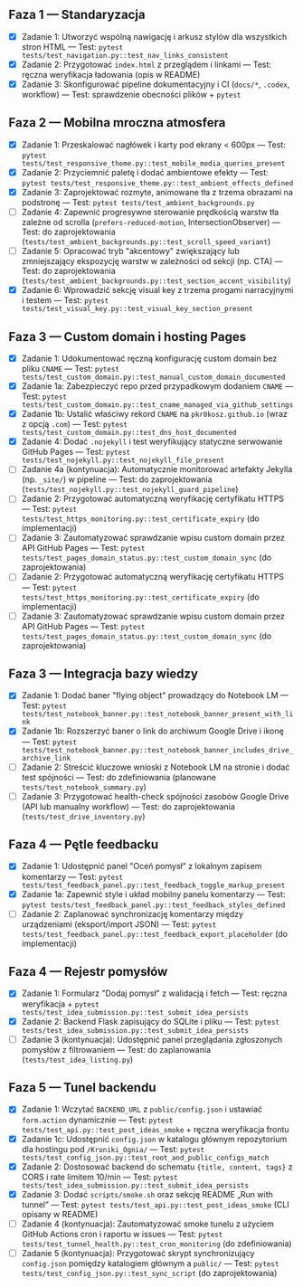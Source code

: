 ## Faza 1 — Standaryzacja
- [x] Zadanie 1: Utworzyć wspólną nawigację i arkusz stylów dla wszystkich stron HTML — Test: `pytest tests/test_navigation.py::test_nav_links_consistent`
- [x] Zadanie 2: Przygotować `index.html` z przeglądem i linkami — Test: ręczna weryfikacja ładowania (opis w README)
- [x] Zadanie 3: Skonfigurować pipeline dokumentacyjny i CI (`docs/*`, `.codex`, workflow) — Test: sprawdzenie obecności plików + `pytest`

## Faza 2 — Mobilna mroczna atmosfera
- [x] Zadanie 1: Przeskalować nagłówek i karty pod ekrany < 600px — Test: `pytest tests/test_responsive_theme.py::test_mobile_media_queries_present`
- [x] Zadanie 2: Przyciemnić paletę i dodać ambientowe efekty — Test: `pytest tests/test_responsive_theme.py::test_ambient_effects_defined`
- [x] Zadanie 3: Zaprojektować rozmyte, animowane tła z trzema obrazami na podstronę — Test: `pytest tests/test_ambient_backgrounds.py`
- [ ] Zadanie 4: Zapewnić progresywne sterowanie prędkością warstw tła zależne od scrolla (`prefers-reduced-motion`, IntersectionObserver) — Test: do zaprojektowania (`tests/test_ambient_backgrounds.py::test_scroll_speed_variant`)
- [ ] Zadanie 5: Opracować tryb "akcentowy" zwiększający lub zmniejszający ekspozycję warstw w zależności od sekcji (np. CTA) — Test: do zaprojektowania (`tests/test_ambient_backgrounds.py::test_section_accent_visibility`)
- [x] Zadanie 6: Wprowadzić sekcję visual key z trzema progami narracyjnymi i testem — Test: `pytest tests/test_visual_key.py::test_visual_key_section_present`

## Faza 3 — Custom domain i hosting Pages
- [x] Zadanie 1: Udokumentować ręczną konfigurację custom domain bez pliku `CNAME` — Test: `pytest tests/test_custom_domain.py::test_manual_custom_domain_documented`
- [x] Zadanie 1a: Zabezpieczyć repo przed przypadkowym dodaniem `CNAME` — Test: `pytest tests/test_custom_domain.py::test_cname_managed_via_github_settings`
- [x] Zadanie 1b: Ustalić właściwy rekord `CNAME` na `pkr0kosz.github.io` (wraz z opcją `.com`) — Test: `pytest tests/test_custom_domain.py::test_dns_host_documented`
- [x] Zadanie 4: Dodać `.nojekyll` i test weryfikujący statyczne serwowanie GitHub Pages — Test: `pytest tests/test_nojekyll.py::test_nojekyll_file_present`
- [ ] Zadanie 4a (kontynuacja): Automatycznie monitorować artefakty Jekylla (np. `_site/`) w pipeline — Test: do zaprojektowania (`tests/test_nojekyll.py::test_nojekyll_guard_pipeline`)
- [ ] Zadanie 2: Przygotować automatyczną weryfikację certyfikatu HTTPS — Test: `pytest tests/test_https_monitoring.py::test_certificate_expiry` (do implementacji)
- [ ] Zadanie 3: Zautomatyzować sprawdzanie wpisu custom domain przez API GitHub Pages — Test: `pytest tests/test_pages_domain_status.py::test_custom_domain_sync` (do zaprojektowania)
- [ ] Zadanie 2: Przygotować automatyczną weryfikację certyfikatu HTTPS — Test: `pytest tests/test_https_monitoring.py::test_certificate_expiry` (do implementacji)
- [ ] Zadanie 3: Zautomatyzować sprawdzanie wpisu custom domain przez API GitHub Pages — Test: `pytest tests/test_pages_domain_status.py::test_custom_domain_sync` (do zaprojektowania)
## Faza 3 — Integracja bazy wiedzy
- [x] Zadanie 1: Dodać baner "flying object" prowadzący do Notebook LM — Test: `pytest tests/test_notebook_banner.py::test_notebook_banner_present_with_link`
- [x] Zadanie 1b: Rozszerzyć baner o link do archiwum Google Drive i ikonę — Test: `pytest tests/test_notebook_banner.py::test_notebook_banner_includes_drive_archive_link`
- [ ] Zadanie 2: Streścić kluczowe wnioski z Notebook LM na stronie i dodać test spójności — Test: do zdefiniowania (planowane `tests/test_notebook_summary.py`)
- [ ] Zadanie 3: Przygotować health-check spójności zasobów Google Drive (API lub manualny workflow) — Test: do zaprojektowania (`tests/test_drive_inventory.py`)

## Faza 4 — Pętle feedbacku
- [x] Zadanie 1: Udostępnić panel "Oceń pomysł" z lokalnym zapisem komentarzy — Test: `pytest tests/test_feedback_panel.py::test_feedback_toggle_markup_present`
- [x] Zadanie 1a: Zapewnić style i układ mobilny panelu komentarzy — Test: `pytest tests/test_feedback_panel.py::test_feedback_styles_defined`
- [ ] Zadanie 2: Zaplanować synchronizację komentarzy między urządzeniami (eksport/import JSON) — Test: `pytest tests/test_feedback_panel.py::test_feedback_export_placeholder` (do implementacji)
## Faza 4 — Rejestr pomysłów
- [x] Zadanie 1: Formularz "Dodaj pomysł" z walidacją i fetch — Test: ręczna weryfikacja + `pytest tests/test_idea_submission.py::test_submit_idea_persists`
- [x] Zadanie 2: Backend Flask zapisujący do SQLite i pliku — Test: `pytest tests/test_idea_submission.py::test_submit_idea_persists`
- [ ] Zadanie 3 (kontynuacja): Udostępnić panel przeglądania zgłoszonych pomysłów z filtrowaniem — Test: do zaplanowania (`tests/test_idea_listing.py`)

## Faza 5 — Tunel backendu
- [x] Zadanie 1: Wczytać `BACKEND_URL` z `public/config.json` i ustawiać `form.action` dynamicznie — Test: `pytest tests/test_api.py::test_post_ideas_smoke` + ręczna weryfikacja frontu
- [x] Zadanie 1c: Udostępnić `config.json` w katalogu głównym repozytorium dla hostingu pod `/Kroniki_Ognia/` — Test: `pytest tests/test_config_json.py::test_root_and_public_configs_match`
- [x] Zadanie 2: Dostosować backend do schematu `{title, content, tags}` z CORS i rate limitem 10/min — Test: `pytest tests/test_idea_submission.py::test_submit_idea_persists`
- [x] Zadanie 3: Dodać `scripts/smoke.sh` oraz sekcję README „Run with tunnel” — Test: `pytest tests/test_api.py::test_post_ideas_smoke` (CLI opisany w README)
- [ ] Zadanie 4 (kontynuacja): Zautomatyzować smoke tunelu z użyciem GitHub Actions cron i raportu w issues — Test: `pytest tests/test_tunnel_health.py::test_cron_monitoring` (do zdefiniowania)
- [ ] Zadanie 5 (kontynuacja): Przygotować skrypt synchronizujący `config.json` pomiędzy katalogiem głównym a `public/` — Test: `pytest tests/test_config_json.py::test_sync_script` (do zaprojektowania)
